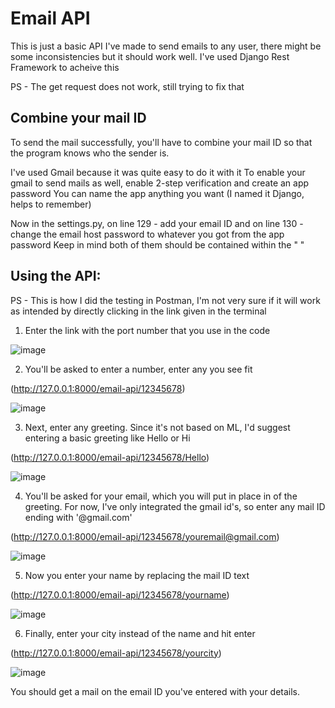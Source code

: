 # Email API
This is just a basic API I've made to send emails to any user, there might be some inconsistencies but it should work well.
I've used Django Rest Framework to acheive this

PS - The get request does not work, still trying to fix that


## Combine your mail ID
To send the mail successfully, you'll have to combine your mail ID so that the program knows who the sender is.

I've used Gmail because it was quite easy to do it with it
To enable your gmail to send mails as well, enable 2-step verification and create an app password
You can name the app anything you want (I named it Django, helps to remember) 

Now in the settings.py, on line 129 - add your email ID and on line 130 - change the email host password to whatever you got from the app password
Keep in mind both of them should be contained within the  " " 


## Using the API:
PS - This is how I did the testing in Postman, I'm not very sure if it will work as intended by directly clicking in the link given in the terminal 

1) Enter the link with the port number that you use in the code

![image](https://github.com/AzureSky007/email-api/assets/112969052/5a8e4f57-b8b6-4ded-8146-467f05446b21)

2) You'll be asked to enter a number, enter any you see fit

(http://127.0.0.1:8000/email-api/12345678) 

![image](https://github.com/AzureSky007/email-api/assets/112969052/7db7ed19-9579-41e4-a3a0-6c63d76f5dda)

3) Next, enter any greeting. Since it's not based on ML, I'd suggest entering a basic greeting like Hello or Hi

(http://127.0.0.1:8000/email-api/12345678/Hello) 

![image](https://github.com/AzureSky007/email-api/assets/112969052/904ee0c3-e32d-4418-a8eb-e7eb8f29c0c4)

4) You'll be asked for your email, which you will put in place in of the greeting. For now, I've only integrated the gmail id's, so enter any mail ID ending with '@gmail.com' 

(http://127.0.0.1:8000/email-api/12345678/youremail@gmail.com)

![image](https://github.com/AzureSky007/email-api/assets/112969052/f6928aea-3f61-4357-a41c-1961648994c8)

5) Now you enter your name by replacing the mail ID text 

(http://127.0.0.1:8000/email-api/12345678/yourname)

![image](https://github.com/AzureSky007/email-api/assets/112969052/de74ea0e-20ef-4bf8-ac9e-c7e2a1ad063a)

6) Finally, enter your city instead of the name and hit enter

(http://127.0.0.1:8000/email-api/12345678/yourcity)

![image](https://github.com/AzureSky007/email-api/assets/112969052/aba3c0de-2410-4e23-bfca-08215a36f5ff)

You should get a mail on the email ID you've entered with your details.



